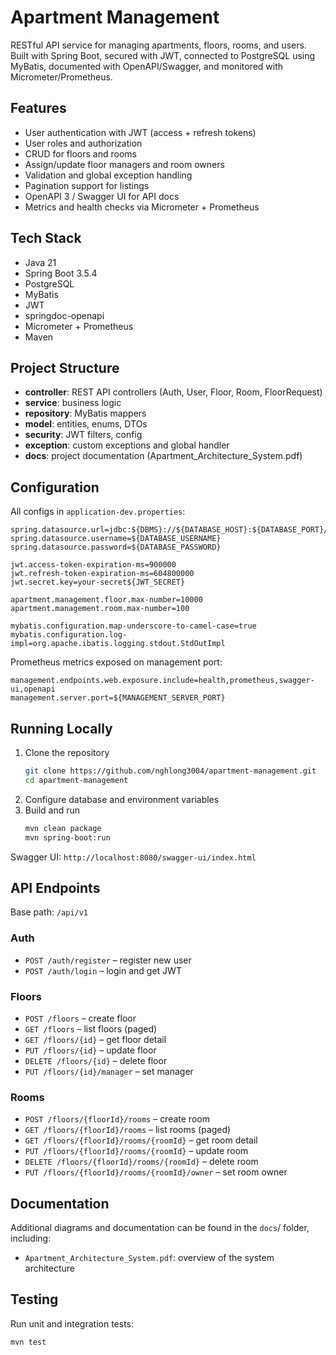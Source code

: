 # Apartment Management

RESTful API service for managing apartments, floors, rooms, and users. Built with Spring Boot, secured with JWT, connected to PostgreSQL using MyBatis, documented with OpenAPI/Swagger, and monitored with Micrometer/Prometheus.

## Features

- User authentication with JWT (access + refresh tokens)
- User roles and authorization
- CRUD for floors and rooms
- Assign/update floor managers and room owners
- Validation and global exception handling
- Pagination support for listings
- OpenAPI 3 / Swagger UI for API docs
- Metrics and health checks via Micrometer + Prometheus

## Tech Stack

- Java 21
- Spring Boot 3.5.4
- PostgreSQL
- MyBatis 
- JWT 
- springdoc-openapi
- Micrometer + Prometheus
- Maven

## Project Structure

- **controller**: REST API controllers (Auth, User, Floor, Room, FloorRequest)
- **service**: business logic
- **repository**: MyBatis mappers
- **model**: entities, enums, DTOs
- **security**: JWT filters, config
- **exception**: custom exceptions and global handler
- **docs**: project documentation (Apartment_Architecture_System.pdf)

## Configuration

All configs in `application-dev.properties`:

```properties
spring.datasource.url=jdbc:${DBMS}://${DATABASE_HOST}:${DATABASE_PORT}/${DATABASE_NAME}
spring.datasource.username=${DATABASE_USERNAME}
spring.datasource.password=${DATABASE_PASSWORD}

jwt.access-token-expiration-ms=900000
jwt.refresh-token-expiration-ms=604800000
jwt.secret.key=your-secret${JWT_SECRET}

apartment.management.floor.max-number=10000
apartment.management.room.max-number=100

mybatis.configuration.map-underscore-to-camel-case=true
mybatis.configuration.log-impl=org.apache.ibatis.logging.stdout.StdOutImpl
```

Prometheus metrics exposed on management port:

```properties
management.endpoints.web.exposure.include=health,prometheus,swagger-ui,openapi
management.server.port=${MANAGEMENT_SERVER_PORT}
```

## Running Locally

1. Clone the repository
   ```bash
   git clone https://github.com/nghlong3004/apartment-management.git
   cd apartment-management
   ```
2. Configure database and environment variables
3. Build and run
   ```bash
   mvn clean package
   mvn spring-boot:run
   ```

Swagger UI: `http://localhost:8080/swagger-ui/index.html`

## API Endpoints

Base path: `/api/v1`

### Auth

- `POST /auth/register` – register new user
- `POST /auth/login` – login and get JWT

### Floors

- `POST /floors` – create floor
- `GET /floors` – list floors (paged)
- `GET /floors/{id}` – get floor detail
- `PUT /floors/{id}` – update floor
- `DELETE /floors/{id}` – delete floor
- `PUT /floors/{id}/manager` – set manager

### Rooms

- `POST /floors/{floorId}/rooms` – create room
- `GET /floors/{floorId}/rooms` – list rooms (paged)
- `GET /floors/{floorId}/rooms/{roomId}` – get room detail
- `PUT /floors/{floorId}/rooms/{roomId}` – update room
- `DELETE /floors/{floorId}/rooms/{roomId}` – delete room
- `PUT /floors/{floorId}/rooms/{roomId}/owner` – set room owner

## Documentation
Additional diagrams and documentation can be found in the `docs`/ folder, including:
- `Apartment_Architecture_System.pdf`: overview of the system architecture
## Testing

Run unit and integration tests:

```bash
mvn test
```

